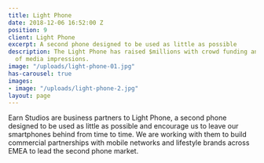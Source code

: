 ```yaml
---
title: Light Phone
date: 2018-12-06 16:52:00 Z
position: 9
client: Light Phone
excerpt: A second phone designed to be used as little as possible
description: The Light Phone has raised $millions with crowd funding and earned billions
  of media impressions.
image: "/uploads/light-phone-01.jpg"
has-carousel: true
images:
- image: "/uploads/light-phone-2.jpg"
layout: page
---
```


Earn Studios are business partners to Light Phone, a second phone designed to be used as little as possible and encourage us to leave our smartphones behind from time to time. We are working with them to build commercial partnerships with mobile networks and lifestyle brands across EMEA to lead the second phone market.